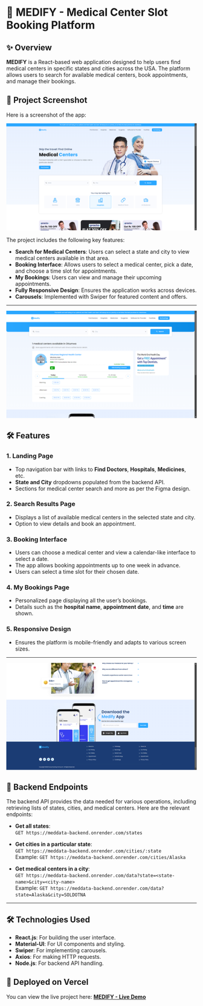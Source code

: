# 🏥 MEDIFY - Medical Center Slot Booking Platform

## ✨ Overview

**MEDIFY** is a React-based web application designed to help users find medical centers in specific states and cities across the USA. The platform allows users to search for available medical centers, book appointments, and manage their bookings. 

## 📸 Project Screenshot

Here is a screenshot of the app:

![MEDIFY Screenshot](./src/assets/Home_Screenshot.png)

The project includes the following key features:

- **Search for Medical Centers**: Users can select a state and city to view medical centers available in that area.
- **Booking Interface**: Allows users to select a medical center, pick a date, and choose a time slot for appointments.
- **My Bookings**: Users can view and manage their upcoming appointments.
- **Fully Responsive Design**: Ensures the application works across devices.
- **Carousels**: Implemented with Swiper for featured content and offers.

---

![MEDIFY Screenshot](./src/assets/Booking_Section.png)

## 🛠️ Features

### 1. Landing Page
- Top navigation bar with links to **Find Doctors**, **Hospitals**, **Medicines**, etc.
- **State and City** dropdowns populated from the backend API.
- Sections for medical center search and more as per the Figma design.

### 2. Search Results Page
- Displays a list of available medical centers in the selected state and city.
- Option to view details and book an appointment.

### 3. Booking Interface
- Users can choose a medical center and view a calendar-like interface to select a date.
- The app allows booking appointments up to one week in advance.
- Users can select a time slot for their chosen date.

### 4. My Bookings Page
- Personalized page displaying all the user’s bookings.
- Details such as the **hospital name**, **appointment date**, and **time** are shown.

### 5. Responsive Design
- Ensures the platform is mobile-friendly and adapts to various screen sizes.

---
![MEDIFY Screenshot](./src/assets/Footer_Section.png)

## 📡 Backend Endpoints

The backend API provides the data needed for various operations, including retrieving lists of states, cities, and medical centers. Here are the relevant endpoints:

- **Get all states**:  
  `GET https://meddata-backend.onrender.com/states`
  
- **Get cities in a particular state**:  
  `GET https://meddata-backend.onrender.com/cities/:state`  
  Example: `GET https://meddata-backend.onrender.com/cities/Alaska`

- **Get medical centers in a city**:  
  `GET https://meddata-backend.onrender.com/data?state=<state-name>&city=<city-name>`  
  Example: `GET https://meddata-backend.onrender.com/data?state=Alaska&city=SOLDOTNA`

---


## 🛠️ Technologies Used

- **React.js**: For building the user interface.
- **Material-UI**: For UI components and styling.
- **Swiper**: For implementing carousels.
- **Axios**: For making HTTP requests.
- **Node.js**: For backend API handling.

## 📡 Deployed on Vercel

You can view the live project here: [**MEDIFY - Live Demo**](https://medify-app-neon.vercel.app/)

